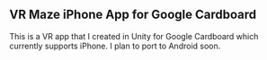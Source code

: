 ## VR Maze iPhone App for Google Cardboard

This is a VR app that I created in Unity for Google Cardboard which currently supports iPhone. I plan to port to Android soon.

